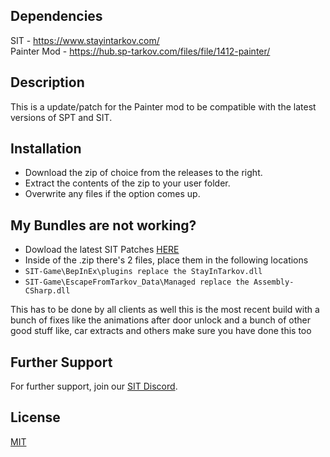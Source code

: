 
## Dependencies
SIT - https://www.stayintarkov.com/  
Painter Mod - https://hub.sp-tarkov.com/files/file/1412-painter/

## Description

This is a update/patch for the Painter mod to be compatible with the latest versions of SPT and SIT.

## Installation

- Download the zip of choice from the releases to the right.
- Extract the contents of the zip to your user folder.
- Overwrite any files if the option comes up.

## My Bundles are not working?

- Dowload the latest SIT Patches [HERE](https://cdn.discordapp.com/attachments/927005005276381257/1224908330447667361/StayInTarkov-Debug-24a237e8fa67d4c8dcb9a7a8272cade6f96fe54d.zip?ex=661f33c7&is=660cbec7&hm=d54645d0c499ac3f197b6f2aeb460dfdf065b58f96f1201f4fd1f38eeda79840&)
- Inside of the .zip there's 2 files, place them in the following locations
- ```SIT-Game\BepInEx\plugins replace the StayInTarkov.dll```
- ```SIT-Game\EscapeFromTarkov_Data\Managed replace the Assembly-CSharp.dll```

This has to be done by all clients as well
this is the most recent build with a bunch of fixes like the animations after door unlock and a bunch of other good stuff like, car extracts and others
make sure you have done this too

## Further Support

For further support, join our [SIT Discord](https://stayintarkov.com/discord).

## License

[MIT](https://choosealicense.com/licenses/mit/)



